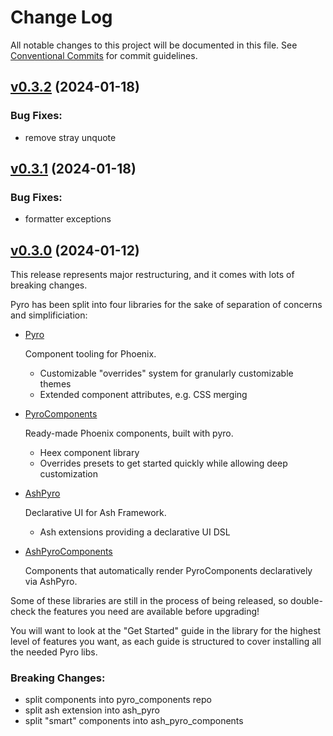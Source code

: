 # Change Log

All notable changes to this project will be documented in this file.
See [Conventional Commits](Https://conventionalcommits.org) for commit guidelines.

<!-- changelog -->

## [v0.3.2](https://github.com/frankdugan3/pyro/compare/v0.3.1...v0.3.2) (2024-01-18)




### Bug Fixes:

* remove stray unquote

## [v0.3.1](https://github.com/frankdugan3/pyro/compare/v0.3.0...v0.3.1) (2024-01-18)




### Bug Fixes:

* formatter exceptions

## [v0.3.0](https://github.com/frankdugan3/pyro/compare/v0.2.0...v0.3.0) (2024-01-12)

This release represents major restructuring, and it comes with lots of breaking changes.

Pyro has been split into four libraries for the sake of separation of concerns and simplificiation:

- [Pyro](https://github.com/frankdugan3/pyro)

  Component tooling for Phoenix.

  - Customizable "overrides" system for granularly customizable themes
  - Extended component attributes, e.g. CSS merging

- [PyroComponents](https://github.com/frankdugan3/pyro_components)

  Ready-made Phoenix components, built with pyro.

  - Heex component library
  - Overrides presets to get started quickly while allowing deep customization

- [AshPyro](https://github.com/frankdugan3/ash_pyro)

  Declarative UI for Ash Framework.

  - Ash extensions providing a declarative UI DSL

- [AshPyroComponents](https://github.com/frankdugan3/ash_pyro_components)

  Components that automatically render PyroComponents declaratively via AshPyro.

Some of these libraries are still in the process of being released, so double-check the features you need are available before upgrading!

You will want to look at the "Get Started" guide in the library for the highest level of features you want, as each guide is structured to cover installing all the needed Pyro libs.

### Breaking Changes:

- split components into pyro_components repo
- split ash extension into ash_pyro
- split "smart" components into ash_pyro_components
